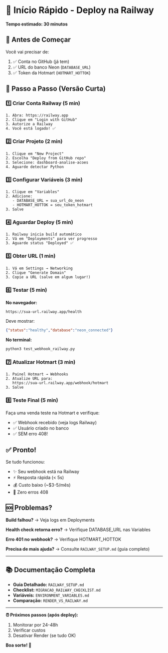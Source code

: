 # 🚀 Início Rápido - Deploy na Railway

**Tempo estimado: 30 minutos**

## 📝 Antes de Começar

Você vai precisar de:

1. ✅ Conta no GitHub (já tem)
2. ✅ URL do banco Neon (`DATABASE_URL`)
3. ✅ Token da Hotmart (`HOTMART_HOTTOK`)

## 🎯 Passo a Passo (Versão Curta)

### 1️⃣ Criar Conta Railway (5 min)

```
1. Abra: https://railway.app
2. Clique em "Login with GitHub"
3. Autorize a Railway
4. Você está logado! ✅
```

### 2️⃣ Criar Projeto (2 min)

```
1. Clique em "New Project"
2. Escolha "Deploy from GitHub repo"
3. Selecione: dashboard-analise-acoes
4. Aguarde detectar Python
```

### 3️⃣ Configurar Variáveis (3 min)

```
1. Clique em "Variables"
2. Adicione:
   - DATABASE_URL = sua_url_do_neon
   - HOTMART_HOTTOK = seu_token_hotmart
3. Salve
```

### 4️⃣ Aguardar Deploy (5 min)

```
1. Railway inicia build automático
2. Vá em "Deployments" para ver progresso
3. Aguarde status "Deployed" ✅
```

### 5️⃣ Obter URL (1 min)

```
1. Vá em Settings → Networking
2. Clique "Generate Domain"
3. Copie a URL (salve em algum lugar!)
```

### 6️⃣ Testar (5 min)

**No navegador:**
```
https://sua-url.railway.app/health
```

Deve mostrar:
```json
{"status":"healthy","database":"neon_connected"}
```

**No terminal:**
```bash
python3 test_webhook_railway.py
```

### 7️⃣ Atualizar Hotmart (3 min)

```
1. Painel Hotmart → Webhooks
2. Atualize URL para:
   https://sua-url.railway.app/webhook/hotmart
3. Salve
```

### 8️⃣ Teste Final (5 min)

Faça uma venda teste na Hotmart e verifique:
- ✅ Webhook recebido (veja logs Railway)
- ✅ Usuário criado no banco
- ✅ SEM erro 408!

## ✅ Pronto!

Se tudo funcionou:
- ✨ Seu webhook está na Railway
- ⚡ Resposta rápida (< 5s)
- 💰 Custo baixo (~$3-5/mês)
- 🎉 Zero erros 408

## 🆘 Problemas?

**Build falhou?**
→ Veja logs em Deployments

**Health check retorna erro?**
→ Verifique DATABASE_URL nas Variables

**Erro 401 no webhook?**
→ Verifique HOTMART_HOTTOK

**Precisa de mais ajuda?**
→ Consulte `RAILWAY_SETUP.md` (guia completo)

---

## 📚 Documentação Completa

- **Guia Detalhado:** `RAILWAY_SETUP.md`
- **Checklist:** `MIGRACAO_RAILWAY_CHECKLIST.md`
- **Variáveis:** `ENVIRONMENT_VARIABLES.md`
- **Comparação:** `RENDER_VS_RAILWAY.md`

---

**⏰ Próximos passos (após deploy):**
1. Monitorar por 24-48h
2. Verificar custos
3. Desativar Render (se tudo OK)

**Boa sorte! 🚀**

